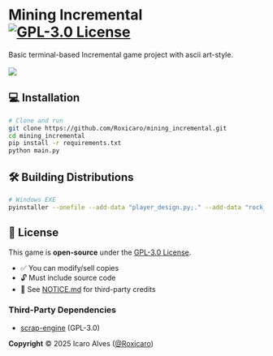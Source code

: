 # Mining Incremental [![GPL-3.0 License](https://img.shields.io/badge/License-GPLv3-blue.svg)](LICENSE)
Basic terminal-based Incremental game project with ascii art-style. 
<br><br>
<img src = "https://github.com/Roxicaro/Mining_Incremental/blob/main/PrintScreens/Print02.png"></img>

## 💻 Installation
```bash
# Clone and run
git clone https://github.com/Roxicaro/mining_incremental.git
cd mining_incremental
pip install -r requirements.txt
python main.py
```

## 🛠️ Building Distributions
```bash
# Windows EXE
pyinstaller --onefile --add-data "player_design.py;." --add-data "rock_design.py;." --add-data "command_list.py;." --add-data "ascii_designs.py;." main.py
```

## 📜 License
This game is **open-source** under the [GPL-3.0 License](LICENSE).  
- ✅ You can modify/sell copies  
- 🔓 Must include source code  
- 📝 See [NOTICE.md](NOTICE.md) for third-party credits

### Third-Party Dependencies
- [scrap-engine](https://github.com/lxgr-linux/scrap-engine) (GPL-3.0)

**Copyright** © 2025 Icaro Alves ([@Roxicaro](https://github.com/Roxicaro))


